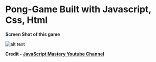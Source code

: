 # Pong-Game Built with Javascript, Css, Html

**Screen Shot of this game**

![alt text](https://github.com/Vishal-beep136/Pong-Game/blob/master/Screenshot%202022-03-20%20095223.png)


**Credit - [JavaScript Mastery Youtube Channel](https://www.youtube.com/channel/UCmXmlB4-HJytD7wek0Uo97A)**




